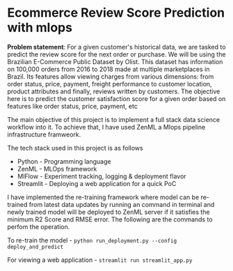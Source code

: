 # Ecommerce Review Score Prediction with mlops

**Problem statement**: For a given customer's historical data, we are tasked to predict the review score for the next order or purchase. We will be using the Brazilian E-Commerce Public Dataset by Olist. This dataset has information on 100,000 orders from 2016 to 2018 made at multiple marketplaces in Brazil. Its features allow viewing charges from various dimensions: from order status, price, payment, freight performance to customer location, product attributes and finally, reviews written by customers. The objective here is to predict the customer satisfaction score for a given order based on features like order status, price, payment, etc

The main objective of this project is to implement a full stack data science workflow into it. To achieve that, I have used ZenML a Mlops pipeline infrastructure framweork.

The tech stack used in this project is as follows 

* Python - Programming language
* ZenML - MLOps framework
* MlFlow - Experiment tracking, logging & deployment flavor
* Streamlit - Deploying a web application for a quick PoC 

I have implemented the re-training framework where model can be re-trained from latest data updates by running an command in terminal and newly trained model will be deployed to ZenML server if it satisfies the minimum R2 Score and RMSE error. The following are the commands to perfom the operation.

To re-train the model - `python run_deployment.py --config deploy_and_predict`

For viewing a web application - `streamlit run streamlit_app.py`

